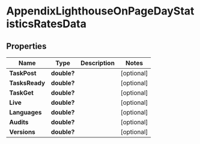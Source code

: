 # AppendixLighthouseOnPageDayStatisticsRatesData


## Properties

| Name | Type | Description | Notes |
|------------ | ------------- | ------------- | -------------|
**TaskPost** | **double?** |  |[optional]|
**TasksReady** | **double?** |  |[optional]|
**TaskGet** | **double?** |  |[optional]|
**Live** | **double?** |  |[optional]|
**Languages** | **double?** |  |[optional]|
**Audits** | **double?** |  |[optional]|
**Versions** | **double?** |  |[optional]|